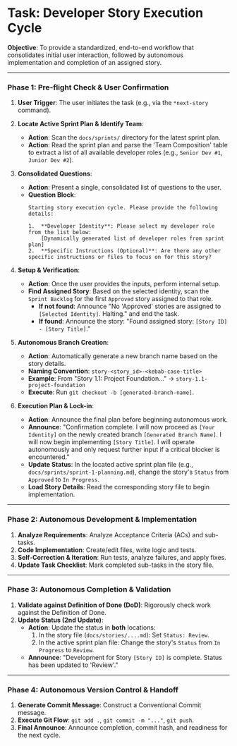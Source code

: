 # Task: Developer Story Execution Cycle

**Objective**: To provide a standardized, end-to-end workflow that consolidates initial user interaction, followed by autonomous implementation and completion of an assigned story.

---

### **Phase 1: Pre-flight Check & User Confirmation**

1.  **User Trigger**: The user initiates the task (e.g., via the `*next-story` command).

2.  **Locate Active Sprint Plan & Identify Team**:
    -   **Action**: Scan the `docs/sprints/` directory for the latest sprint plan.
    -   **Action**: Read the sprint plan and parse the 'Team Composition' table to extract a list of all available developer roles (e.g., `Senior Dev #1`, `Junior Dev #2`).

3.  **Consolidated Questions**:
    -   **Action**: Present a single, consolidated list of questions to the user.
    -   **Question Block**:
        ```
        Starting story execution cycle. Please provide the following details:

        1.  **Developer Identity**: Please select my developer role from the list below:
            [Dynamically generated list of developer roles from sprint plan]
        2.  **Specific Instructions (Optional)**: Are there any other specific instructions or files to focus on for this story?
        ```

4.  **Setup & Verification**:
    -   **Action**: Once the user provides the inputs, perform internal setup.
    -   **Find Assigned Story**: Based on the selected identity, scan the `Sprint Backlog` for the first `Approved` story assigned to that role.
        -   **If not found**: Announce "No 'Approved' stories are assigned to `[Selected Identity]`. Halting." and end the task.
        -   **If found**: Announce the story: "Found assigned story: `[Story ID] - [Story Title]`."

5.  **Autonomous Branch Creation**:
    -   **Action**: Automatically generate a new branch name based on the story details.
    -   **Naming Convention**: `story-<story_id>-<kebab-case-title>`
    -   **Example**: From "Story 1.1: Project Foundation..." -> `story-1.1-project-foundation`
    -   **Execute**: Run `git checkout -b [generated-branch-name]`.

6.  **Execution Plan & Lock-in**:
    -   **Action**: Announce the final plan before beginning autonomous work.
    -   **Announce**: "Confirmation complete. I will now proceed as `[Your Identity]` on the newly created branch `[Generated Branch Name]`. I will now begin implementing `[Story Title]`. I will operate autonomously and only request further input if a critical blocker is encountered."
    -   **Update Status**: In the located active sprint plan file (e.g., `docs/sprints/sprint-1-planning.md`), change the story's `Status` from `Approved` to `In Progress`.
    -   **Load Story Details**: Read the corresponding story file to begin implementation.

---

### **Phase 2: Autonomous Development & Implementation**

1.  **Analyze Requirements**: Analyze Acceptance Criteria (ACs) and sub-tasks.
2.  **Code Implementation**: Create/edit files, write logic and tests.
3.  **Self-Correction & Iteration**: Run tests, analyze failures, and apply fixes.
4.  **Update Task Checklist**: Mark completed sub-tasks in the story file.

---

### **Phase 3: Autonomous Completion & Validation**

1.  **Validate against Definition of Done (DoD)**: Rigorously check work against the Definition of Done.
2.  **Update Status (2nd Update)**:
    -   **Action**: Update the status in **both** locations:
        1.  In the story file (`docs/stories/....md`): Set `Status: Review`.
        2.  In the active sprint plan file: Change the story's `Status` from `In Progress` to `Review`.
    -   **Announce**: "Development for Story `[Story ID]` is complete. Status has been updated to 'Review'."

---

### **Phase 4: Autonomous Version Control & Handoff**

1.  **Generate Commit Message**: Construct a Conventional Commit message.
2.  **Execute Git Flow**: `git add .`, `git commit -m "..."`, `git push`.
3.  **Final Announce**: Announce completion, commit hash, and readiness for the next cycle. 